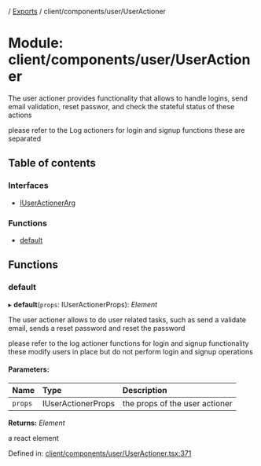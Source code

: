 [](../README.md) / [Exports](../modules.md) / client/components/user/UserActioner

# Module: client/components/user/UserActioner

The user actioner provides functionality that allows to handle logins,
send email validation, reset passwor, and check the stateful status
of these actions

please refer to the Log actioners for login and signup functions
these are separated

## Table of contents

### Interfaces

- [IUserActionerArg](../interfaces/client_components_user_useractioner.iuseractionerarg.md)

### Functions

- [default](client_components_user_useractioner.md#default)

## Functions

### default

▸ **default**(`props`: IUserActionerProps): *Element*

The user actioner allows to do user related tasks, such as
send a validate email, sends a reset password and reset the password

please refer to the log actioner functions for login and signup functionality
these modify users in place but do not perform login and signup operations

#### Parameters:

Name | Type | Description |
:------ | :------ | :------ |
`props` | IUserActionerProps | the props of the user actioner   |

**Returns:** *Element*

a react element

Defined in: [client/components/user/UserActioner.tsx:371](https://github.com/onzag/itemize/blob/0569bdf2/client/components/user/UserActioner.tsx#L371)
